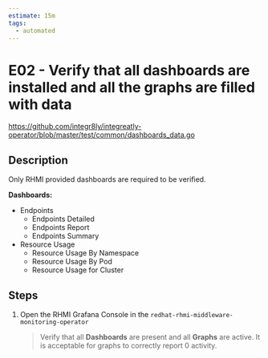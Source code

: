 ```yaml
---
estimate: 15m
tags:
  - automated
---
```


# E02 - Verify that all dashboards are installed and all the graphs are filled with data

https://github.com/integr8ly/integreatly-operator/blob/master/test/common/dashboards_data.go

## Description

Only RHMI provided dashboards are required to be verified.

**Dashboards:**

- Endpoints
  - Endpoints Detailed
  - Endpoints Report
  - Endpoints Summary
- Resource Usage
  - Resource Usage By Namespace
  - Resource Usage By Pod
  - Resource Usage for Cluster

## Steps

1. Open the RHMI Grafana Console in the `redhat-rhmi-middleware-monitoring-operator`
   > Verify that all **Dashboards** are present and all **Graphs** are active. It is acceptable for graphs to correctly report 0 activity.
